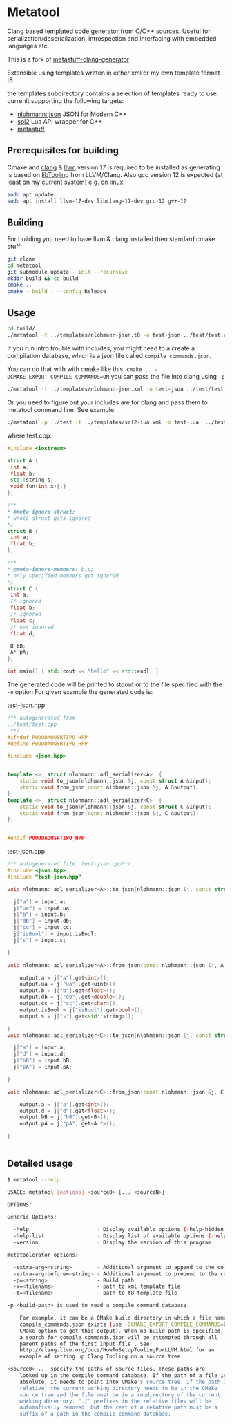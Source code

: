 # Metatool

Clang based templated code generator from C/C++ sources. Useful for serialization/deserialization, introspection and interfacing with embedded languages etc.

This is a fork of [metastuff-clang-generator](https://github.com/btaczala/metastuff-clang-generator)

Extensible using templates written in either xml or my own template format t8.

the templates subdirectory contains a selection of templates ready to use. currenlt supporting the following targets:
* [nlohmann::json](https://github.com/nlohmann/json) JSON for Modern C++
* [sol2](https://github.com/ThePhD/sol2) Lua API wrapper for C++
* [metastuff](https://github.com/eliasdaler/MetaStuff)

## Prerequisites for building

Cmake and [clang](https://clang.llvm.org/) & [llvm](https://llvm.org/) version 17 is required to be installed as generating is based on [libTooling](https://clang.llvm.org/docs/LibTooling.html) from LLVM/Clang.
Also gcc version 12 is expected (at least on my current system)
e.g. on linux

```sh
sudo apt update
sudo apt install llvm-17-dev libclang-17-dev gcc-12 g++-12
```

## Building

For building you need to have llvm & clang installed then standard cmake stuff:

```sh
git clone
cd metatool
git submodule update --init --recursive
mkdir build && cd build
cmake ..
cmake --build . --config Release
```

## Usage
 ```sh
 cd build/
 ./metatool -t ../templates/nlohmann-json.t8 -o test-json ../test/test.cpp -- -std=c++20
 ```
If you run intro trouble with includes, you might need to a create a compilation database, which is a json file called `compile_commands.json`.

You can do that with with cmake like this: `cmake .. -DCMAKE_EXPORT_COMPILE_COMMANDS=ON` you can pass the file into clang using `-p`

 ```sh
 ./metatool -t ../templates/nlohmann-json.xml -o test-json ../test/test.cpp -- -p /path/to/compile_commands.json
 ```

Or you need to figure out your includes are for clang and pass them to metatool command line. See example:

 ```sh
 ./metatool -p ../test -t ../templates/sol2-lua.xml -o test-lua  ../test/test.cpp -- -I/include/path/here -std=c++17
 ```

 where test.cpp:

 ```cpp
#include <iostream>

struct A {
  int a;
  float b;
  std::string s;
  void fun(int x){;}
};

/**
 * @meta-ignore-struct;
 * whole struct gets ignored
 */
struct B {
  int a;
  float b;
};

/**
 * @meta-ignore-members: b,c;
 * only specified members get ignored
 */
struct C {
  int a;
  // ignored
  float b;
  // ignored
  float c;
  // not ignored
  float d;

  B bB;
  A* pA;
};

int main() { std::cout << "hello" << std::endl; }
```

The generated code will be printed to stdout or to the file specified with the `-o` option
For given example the generated code is:

test-json.hpp
```cpp
/** autogenerated from
../test/test.cpp
 **/
#ifndef POOODAOUSRTIPO_HPP
#define POOODAOUSRTIPO_HPP

#include <json.hpp>


template <>  struct nlohmann::adl_serializer<A>  {
	static void to_json(nlohmann::json &j, const struct A &input);
	static void from_json(const nlohmann::json &j, A &output);
};
template <>  struct nlohmann::adl_serializer<C>  {
	static void to_json(nlohmann::json &j, const struct C &input);
	static void from_json(const nlohmann::json &j, C &output);
};


#endif POOODAOUSRTIPO_HPP
```

test-json.cpp
```cpp
/** autogenerated file: test-json.cpp**/
#include <json.hpp>
#include "test-json.hpp"

void nlohmann::adl_serializer<A>::to_json(nlohmann::json &j, const struct A &input) {

  j["a"] = input.a;
  j["ua"] = input.ua;
  j["b"] = input.b;
  j["db"] = input.db;
  j["cc"] = input.cc;
  j["isBool"] = input.isBool;
  j["s"] = input.s;

}

void nlohmann::adl_serializer<A>::from_json(const nlohmann::json &j, A &output) {

	output.a = j["a"].get<int>();
	output.ua = j["ua"].get<uint>();
	output.b = j["b"].get<float>();
	output.db = j["db"].get<double>();
	output.cc = j["cc"].get<char>();
	output.isBool = j["isBool"].get<bool>();
	output.s = j["s"].get<std::string>();

}
void nlohmann::adl_serializer<C>::to_json(nlohmann::json &j, const struct C &input) {

  j["a"] = input.a;
  j["d"] = input.d;
  j["bB"] = input.bB;
  j["pA"] = input.pA;

}

void nlohmann::adl_serializer<C>::from_json(const nlohmann::json &j, C &output) {

	output.a = j["a"].get<int>();
	output.d = j["d"].get<float>();
	output.bB = j["bB"].get<B>();
	output.pA = j["pA"].get<A *>();

}



```

## Detailed usage

```sh
$ metatool --help

USAGE: metatool [options] <source0> [... <sourceN>]

OPTIONS:

Generic Options:

  -help                      - Display available options (-help-hidden for more)
  -help-list                 - Display list of available options (-help-list-hidden for more)
  -version                   - Display the version of this program

metatoolerator options:

  -extra-arg=<string>        - Additional argument to append to the compiler command line
  -extra-arg-before=<string> - Additional argument to prepend to the compiler command line
  -p=<string>                - Build path
  -x=<filename>              - path to xml template file
  -t=<filename>              - path to t8 template file

-p <build-path> is used to read a compile command database.

	For example, it can be a CMake build directory in which a file named
	compile_commands.json exists (use -DCMAKE_EXPORT_COMPILE_COMMANDS=ON
	CMake option to get this output). When no build path is specified,
	a search for compile_commands.json will be attempted through all
	parent paths of the first input file . See:
	http://clang.llvm.org/docs/HowToSetupToolingForLLVM.html for an
	example of setting up Clang Tooling on a source tree.

<source0> ... specify the paths of source files. These paths are
	looked up in the compile command database. If the path of a file is
	absolute, it needs to point into CMake's source tree. If the path is
	relative, the current working directory needs to be in the CMake
	source tree and the file must be in a subdirectory of the current
	working directory. "./" prefixes in the relative files will be
	automatically removed, but the rest of a relative path must be a
	suffix of a path in the compile command database.
```
